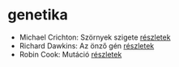 # genetika

- Michael Crichton: Szörnyek szigete [részletek](_details/%7Bopf.creator%7D.md#id_760)
- Richard Dawkins: Az önző gén [részletek](_details/%7Bopf.creator%7D.md#id_360)
- Robin Cook: Mutáció [részletek](_details/%7Bopf.creator%7D.md#id_98)